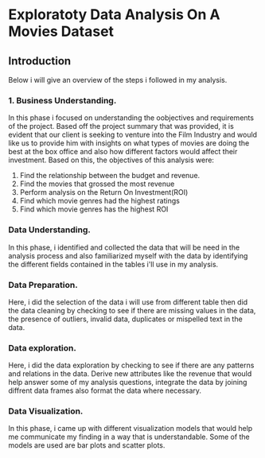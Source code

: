# Exploratoty Data Analysis On A Movies Dataset
## Introduction
Below i will give an overview of the steps i followed in my analysis.

### 1. Business Understanding.
In this phase i focused on understanding the oobjectives and
requirements of the project. Based off the project summary that was provided, it is evident that our client is seeking to venture into the Film Industry and would like us to provide him with insights on what types of movies are doing the best at the box office and also how different factors would affect their investment.
Based on this, the objectives of this analysis were:
   1. Find the relationship between the budget and revenue.
   2. Find the movies that grossed the most revenue
   3. Perform analysis on the Return On Investment(ROI)
   4. Find which movie genres had the highest ratings
   5. Find which movie genres has the highest ROI

### Data Understanding.
In this phase, i identified and collected the data that will be need in the analysis process and also familiarized myself with the data by identifying the different fields contained in the tables i'll use in my analysis.

### Data Preparation.
Here, i did the selection of the data i will use from different table then did the data cleaning by checking to see if there are missing values in the data, the presence of outliers, invalid data, duplicates or mispelled text in the data.

### Data exploration.
Here, i did the data exploration by checking to see if there are any patterns and relations in the data. Derive new attributes like the revenue that would help answer some of my analysis questions, integrate the data by joining diffrent data frames also format the data where necessary.

### Data Visualization.
In this phase, i came up with different visualization models that would help me communicate my finding in a way that is understandable. Some of the models are used are bar plots and scatter plots.


